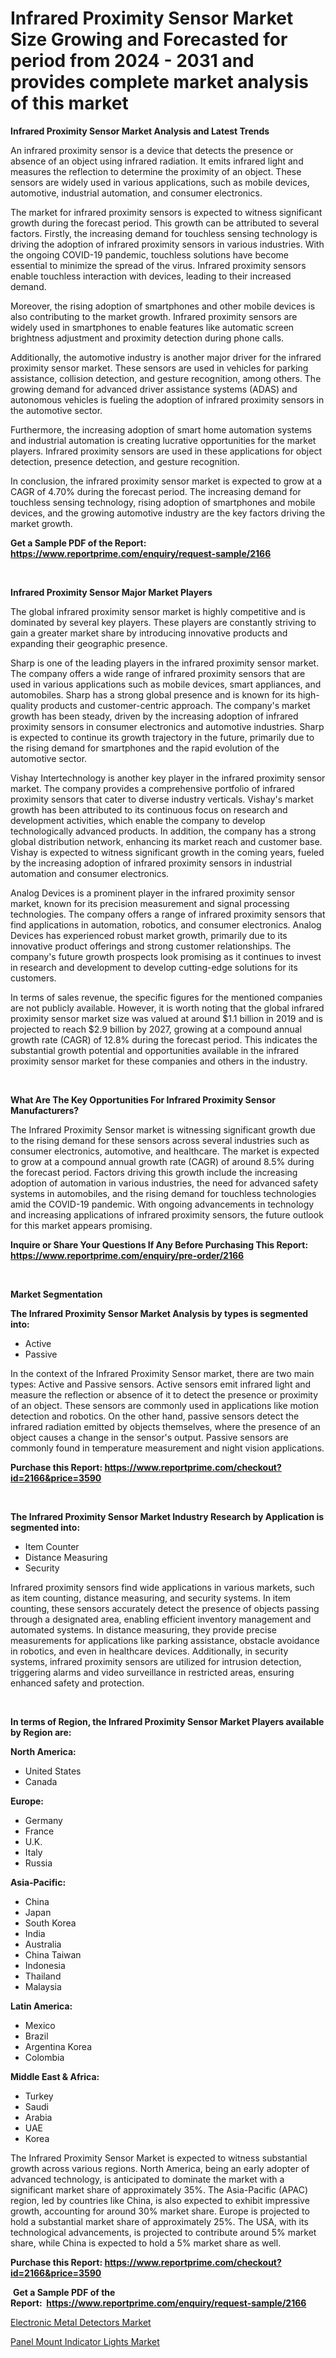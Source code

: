 <p><h1>Infrared Proximity Sensor Market Size Growing and Forecasted for period from 2024 - 2031 and provides complete market analysis of this market</h1></p><p><strong>Infrared Proximity Sensor Market Analysis and Latest Trends</strong></p>
<p><p>An infrared proximity sensor is a device that detects the presence or absence of an object using infrared radiation. It emits infrared light and measures the reflection to determine the proximity of an object. These sensors are widely used in various applications, such as mobile devices, automotive, industrial automation, and consumer electronics.</p><p>The market for infrared proximity sensors is expected to witness significant growth during the forecast period. This growth can be attributed to several factors. Firstly, the increasing demand for touchless sensing technology is driving the adoption of infrared proximity sensors in various industries. With the ongoing COVID-19 pandemic, touchless solutions have become essential to minimize the spread of the virus. Infrared proximity sensors enable touchless interaction with devices, leading to their increased demand.</p><p>Moreover, the rising adoption of smartphones and other mobile devices is also contributing to the market growth. Infrared proximity sensors are widely used in smartphones to enable features like automatic screen brightness adjustment and proximity detection during phone calls.</p><p>Additionally, the automotive industry is another major driver for the infrared proximity sensor market. These sensors are used in vehicles for parking assistance, collision detection, and gesture recognition, among others. The growing demand for advanced driver assistance systems (ADAS) and autonomous vehicles is fueling the adoption of infrared proximity sensors in the automotive sector.</p><p>Furthermore, the increasing adoption of smart home automation systems and industrial automation is creating lucrative opportunities for the market players. Infrared proximity sensors are used in these applications for object detection, presence detection, and gesture recognition.</p><p>In conclusion, the infrared proximity sensor market is expected to grow at a CAGR of 4.70% during the forecast period. The increasing demand for touchless sensing technology, rising adoption of smartphones and mobile devices, and the growing automotive industry are the key factors driving the market growth.</p></p>
<p><strong>Get a Sample PDF of the Report:&nbsp; <a href="https://www.reportprime.com/enquiry/request-sample/2166">https://www.reportprime.com/enquiry/request-sample/2166</a></strong></p>
<p>&nbsp;</p>
<p><strong>Infrared Proximity Sensor Major Market Players</strong></p>
<p><p>The global infrared proximity sensor market is highly competitive and is dominated by several key players. These players are constantly striving to gain a greater market share by introducing innovative products and expanding their geographic presence.</p><p>Sharp is one of the leading players in the infrared proximity sensor market. The company offers a wide range of infrared proximity sensors that are used in various applications such as mobile devices, smart appliances, and automobiles. Sharp has a strong global presence and is known for its high-quality products and customer-centric approach. The company's market growth has been steady, driven by the increasing adoption of infrared proximity sensors in consumer electronics and automotive industries. Sharp is expected to continue its growth trajectory in the future, primarily due to the rising demand for smartphones and the rapid evolution of the automotive sector.</p><p>Vishay Intertechnology is another key player in the infrared proximity sensor market. The company provides a comprehensive portfolio of infrared proximity sensors that cater to diverse industry verticals. Vishay's market growth has been attributed to its continuous focus on research and development activities, which enable the company to develop technologically advanced products. In addition, the company has a strong global distribution network, enhancing its market reach and customer base. Vishay is expected to witness significant growth in the coming years, fueled by the increasing adoption of infrared proximity sensors in industrial automation and consumer electronics.</p><p>Analog Devices is a prominent player in the infrared proximity sensor market, known for its precision measurement and signal processing technologies. The company offers a range of infrared proximity sensors that find applications in automation, robotics, and consumer electronics. Analog Devices has experienced robust market growth, primarily due to its innovative product offerings and strong customer relationships. The company's future growth prospects look promising as it continues to invest in research and development to develop cutting-edge solutions for its customers.</p><p>In terms of sales revenue, the specific figures for the mentioned companies are not publicly available. However, it is worth noting that the global infrared proximity sensor market size was valued at around $1.1 billion in 2019 and is projected to reach $2.9 billion by 2027, growing at a compound annual growth rate (CAGR) of 12.8% during the forecast period. This indicates the substantial growth potential and opportunities available in the infrared proximity sensor market for these companies and others in the industry.</p></p>
<p>&nbsp;</p>
<p><strong>What Are The Key Opportunities For Infrared Proximity Sensor Manufacturers?</strong></p>
<p><p>The Infrared Proximity Sensor market is witnessing significant growth due to the rising demand for these sensors across several industries such as consumer electronics, automotive, and healthcare. The market is expected to grow at a compound annual growth rate (CAGR) of around 8.5% during the forecast period. Factors driving this growth include the increasing adoption of automation in various industries, the need for advanced safety systems in automobiles, and the rising demand for touchless technologies amid the COVID-19 pandemic. With ongoing advancements in technology and increasing applications of infrared proximity sensors, the future outlook for this market appears promising.</p></p>
<p><strong>Inquire or Share Your Questions If Any Before Purchasing This Report: <a href="https://www.reportprime.com/enquiry/pre-order/2166">https://www.reportprime.com/enquiry/pre-order/2166</a></strong></p>
<p>&nbsp;</p>
<p><strong>Market Segmentation</strong></p>
<p><strong>The Infrared Proximity Sensor Market Analysis by types is segmented into:</strong></p>
<p><ul><li>Active</li><li>Passive</li></ul></p>
<p><p>In the context of the Infrared Proximity Sensor market, there are two main types: Active and Passive sensors. Active sensors emit infrared light and measure the reflection or absence of it to detect the presence or proximity of an object. These sensors are commonly used in applications like motion detection and robotics. On the other hand, passive sensors detect the infrared radiation emitted by objects themselves, where the presence of an object causes a change in the sensor's output. Passive sensors are commonly found in temperature measurement and night vision applications.</p></p>
<p><strong>Purchase this Report:&nbsp;<a href="https://www.reportprime.com/checkout?id=2166&price=3590">https://www.reportprime.com/checkout?id=2166&price=3590</a></strong></p>
<p>&nbsp;</p>
<p><strong>The Infrared Proximity Sensor Market Industry Research by Application is segmented into:</strong></p>
<p><ul><li>Item Counter</li><li>Distance Measuring</li><li>Security</li></ul></p>
<p><p>Infrared proximity sensors find wide applications in various markets, such as item counting, distance measuring, and security systems. In item counting, these sensors accurately detect the presence of objects passing through a designated area, enabling efficient inventory management and automated systems. In distance measuring, they provide precise measurements for applications like parking assistance, obstacle avoidance in robotics, and even in healthcare devices. Additionally, in security systems, infrared proximity sensors are utilized for intrusion detection, triggering alarms and video surveillance in restricted areas, ensuring enhanced safety and protection.</p></p>
<p>&nbsp;</p>
<p><strong>In terms of Region, the Infrared Proximity Sensor Market Players available by Region are:</strong></p>
<p>
    <p> <strong> North America: </strong>
        <ul>
            <li>United States</li>
            <li>Canada</li>
        </ul>
        </p> 
    <p> <strong> Europe: </strong>
        <ul>
            <li>Germany</li>
            <li>France</li>
            <li>U.K.</li>
            <li>Italy</li>
            <li>Russia</li>
        </ul>
        </p> 
    <p> <strong> Asia-Pacific: </strong>
        <ul>
            <li>China</li>
            <li>Japan</li>
            <li>South Korea</li>
            <li>India</li>
            <li>Australia</li>
            <li>China Taiwan</li>
            <li>Indonesia</li>
            <li>Thailand</li>
            <li>Malaysia</li>
        </ul>
        </p> 
    <p> <strong> Latin America: </strong>
        <ul>
            <li>Mexico</li>
            <li>Brazil</li>
            <li>Argentina Korea</li>
            <li>Colombia</li>
        </ul>
        </p> 
    <p> <strong> Middle East & Africa: </strong>
        <ul>
            <li>Turkey</li>
            <li>Saudi</li>
            <li>Arabia</li>
            <li>UAE</li>
            <li>Korea</li>
        </ul>
    </p>
    </p>
<p><p>The Infrared Proximity Sensor Market is expected to witness substantial growth across various regions. North America, being an early adopter of advanced technology, is anticipated to dominate the market with a significant market share of approximately 35%. The Asia-Pacific (APAC) region, led by countries like China, is also expected to exhibit impressive growth, accounting for around 30% market share. Europe is projected to hold a substantial market share of approximately 25%. The USA, with its technological advancements, is projected to contribute around 5% market share, while China is expected to hold a 5% market share as well.</p></p>
<p><strong>Purchase this Report: <a href="https://www.reportprime.com/checkout?id=2166&price=3590">https://www.reportprime.com/checkout?id=2166&price=3590</a></strong></p>
<p>&nbsp;<strong>Get a Sample PDF of the Report:&nbsp;&nbsp;<a href="https://www.reportprime.com/enquiry/request-sample/2166">https://www.reportprime.com/enquiry/request-sample/2166</a></strong></p>
<p><strong></strong></p>
<p><p><a href="https://github.com/chartsaturn/Market-Research-Report-List-1/blob/main/electronic-metal-detectors-market.md">Electronic Metal Detectors Market</a></p><p><a href="https://github.com/JameTravis/Market-Research-Report-List-3/blob/main/panel-mount-indicator-lights-market.md">Panel Mount Indicator Lights Market</a></p></p>